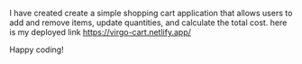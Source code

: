 I have created create a simple shopping cart application that allows users to add and remove items, update quantities, and calculate the total cost.
here is my deployed link
https://virgo-cart.netlify.app/

Happy coding!
